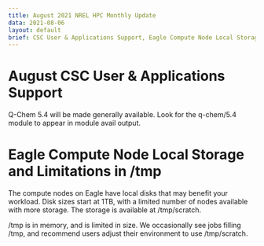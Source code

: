 ```yaml
---
title: August 2021 NREL HPC Monthly Update
data: 2021-08-06
layout: default
brief: CSC User & Applications Support, Eagle Compute Node Local Storage
---
```


# August CSC User & Applications Support
Q-Chem 5.4 will be made generally available. Look for the q-chem/5.4 module to appear in module avail output.


# Eagle Compute Node Local Storage and Limitations in /tmp
The compute nodes on Eagle have local disks that may benefit your workload. Disk sizes 
start at 1TB, with a limited number of nodes available with more storage. The storage is available at /tmp/scratch. 

/tmp is in memory, and is limited in size. We occasionally see jobs filling /tmp, and recommend users adjust their 
environment to use /tmp/scratch.


